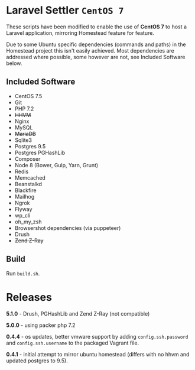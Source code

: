 # Laravel Settler `CentOS 7`

These scripts have been modified to enable the use of __CentOS 7__ to host a Laravel application, mirroring Homestead feature for feature.

Due to some Ubuntu specific dependencies (commands and paths) in the Homestead project this isn't easily achieved.
Most dependencies are addressed where possible, some however are not, see Included Software below.

## Included Software

* CentOS 7.5
* Git
* PHP 7.2
* ~~HHVM~~
* Nginx
* MySQL
* ~~MariaDB~~
* Sqlite3
* Postgres 9.5 
* Postgres PGHashLib
* Composer
* Node 8 (Bower, Gulp, Yarn, Grunt)
* Redis
* Memcached
* Beanstalkd
* Blackfire
* Mailhog
* Ngrok
* Flyway
* wp_cli
* oh_my_zsh
* Browsershot dependencies (via puppeteer)
* Drush
* ~~Zend Z-Ray~~


## Build

Run `build.sh`.

# Releases

__5.1.0__ - Drush, PGHashLib and Zend Z-Ray (not compatible)

__5.0.0__ - using packer php 7.2

__0.4.4__ - os updates, better vmware support by adding `config.ssh.password` and `config.ssh.username` to the packaged Vagrant file. 

__0.4.1__ - initial attempt to mirror ubuntu homestead (differs with no hhvm and updated postgres to 9.5).  
